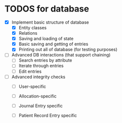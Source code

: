 # TODOS for database
- [X] Implement basic structure of database
    - [X] Entity classes
    - [X] Relations
    - [X] Saving and loading of state
    - [X] Basic saving and getting of entries
    - [X] Printing out all of database (for testing purposes) 

- [ ] Advanced DB interactions (that support chaining)
    - [ ] Search entries by attribute
    - [ ] Iterate through entries
    - [ ] Edit entries 

- [ ] Advanced integrity checks
    - [ ] User-specific
    - [ ] Allocation-specific
    - [ ] Journal Entry specific
    - [ ] Patient Record Entry specific
    